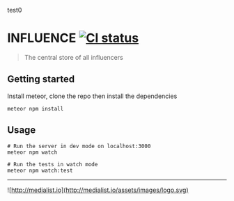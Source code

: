 test0

# INFLUENCE [![CI status](https://drone.medialist.io/api/badges/Medialist/influence/status.svg)](https://drone.medialist.io/Medialist/influence)

> The central store of all influencers

## Getting started

Install meteor, clone the repo then install the dependencies

```
meteor npm install
```

## Usage

```
# Run the server in dev mode on localhost:3000
meteor npm watch

# Run the tests in watch mode
meteor npm watch:test
```

---

![http://medialist.io](http://medialist.io/assets/images/logo.svg)
